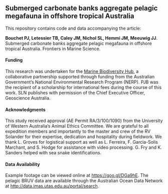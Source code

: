 ## Submerged carbonate banks aggregate pelagic megafauna in offshore tropical Australia

This repository contains code and data accompanying the article:

**Bouchet PJ, Letessier TB, Caley JM, Nichol SL, Hemmi JM, Meeuwig JJ**. Submerged carbonate banks aggregate pelagic megafauna in offshore tropical Australia. Frontiers in Marine Science.

#### Funding
 
This research was undertaken for the [Marine Biodiversity Hub](https://www.nespmarine.edu.au/), a collaborative partnership supported through funding from the Australian Government’s National Environmental Research Program (NERP). PJB was the recipient of a scholarship for international fees during the course of this work. SLN publishes with permission of the Chief Executive Officer, Geoscience Australia.

#### Acknowledgments

This study received approval (AE Permit RA/3/100/1090) from the University of Western Australia’s Animal Ethics Committee. We are grateful to all expedition members and importantly to the master and crew of the RV Solander for their expertise, dedication and hospitality during fieldwork. We thank L. Groves for logistical support as well as L. Ferreira, F. Garcia-Solis Marchant, and S. Hodge for assistance with video processing. G. Fry and K. Sanders helped with sea snake identifications. 

#### Data Availability

Example footage can be viewed online at https://goo.gl/DGa9hE. The pelagic BRUV data are available through the Australian Ocean Data Network at http://data.imas.utas.edu.au/portal/search.

